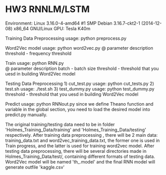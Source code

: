 # HW3 RNNLM/LSTM

Environment: Linux 3.16.0-4-amd64 #1 SMP Debian 3.16.7-ckt2-1 (2014-12-08) x86_64 GNU/Linux
GPU: Tesla K40m

Training Data Preprocessing
    usage: python preprocess.py

Word2Vec model
    usage: python word2vec.py <threshold>
    @ parameter description
        threshold - frequency threshold

Train
    usage: python RNN.py <batch> <threshold>      
    @ parameter description
        batch - batch size
        threshold - threshold that you uesd in building Word2Vec model

Testing Data Preprocessing
    1) cut_test.py
        usage: python cut_tests.py
    2) test.sh
        usage: ./test.sh
    3) test_dummy.py
        usage: python test_dummy.py <threshold>
        threshold - threshold that you uesd in building Word2Vec model

Predict
    usage: python RNNout.py
        since we define Theano function and variable in the global section, you need to load the desired model into predict.py manually.

The original training/testing data need to be in folder 'Holmes_Training_Data/training' and 'Holmes_Training_Data/testing' respectively.
After training data preprocessing , there will be 2 main data: training_data.txt and word2vec_training_data.txt, the former one is used in Train progress, and the latter is used for training word2vec model.
After testing data preprocessing, there will be several directories made in Holmes_Training_Data/test/, containing different formats of testing data.
Word2Vec model will be named 'th_<threshold>.model' and the final RNN model will generate outfile 'kaggle.csv'  
